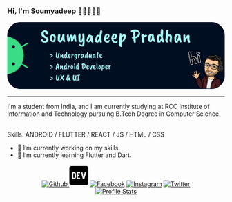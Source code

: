 ### Hi, I'm Soumyadeep 👋🏻👨🏻‍💻
<div><a href="https://www.linkedin.com/in/soumyadeeppradhan/"><img style="border-radius: 30px;" src="./imgs/header-img.png" alt='Banner'><a/></div>
  
---

<p>I'm a student from India, and I am currently studying at RCC Institute of Information and Technology pursuing B.Tech Degree in Computer Science.<p> <br>
Skills: ANDROID / FLUTTER / REACT / JS / HTML / CSS

- 🔭 I’m currently working on my skills. 
- 🌱 I’m currently learning Flutter and Dart. 

<div align="center"> <a href="https://github.com/soumyadeeppradhan/"> <img src='https://img.icons8.com/color/96/000000/github--v1.png' alt='Github' height='50'> </a>  <a href="https://dev.to/soumyadeeppradhan/"> <img src='./imgs/dev.svg' alt='Dev.to' height='50' style="backgorund:#dbdbdb;"></a><!-- [<img src='https://cdn.jsdelivr.net/npm/simple-icons@3.0.1/icons/dev-dot-to.svg' alt='dev' height='40'>](https://dev.to/soumyadeeppradhan)  [<img src='https://cdn.jsdelivr.net/npm/simple-icons@3.0.1/icons/linkedin.svg' alt='linkedin' height='40'>](https://www.linkedin.com/in/soumyadeeppradhan/) -->  <a href="https://www.facebook.com/pradhansoumyadeep/"> <img src='https://img.icons8.com/color/96/000000/facebook-circled--v2.png' alt='Facebook' height='50'></a> <a href="https://www.instagram.com/heysoumyadeep/"><img src='https://img.icons8.com/color/96/000000/instagram-new--v1.png' alt='Instagram' height='50'></a> <a href="https://twitter.com/heysoumyadeep/"><img src='https://img.icons8.com/color/48/000000/twitter-circled--v2.png' alt='Twitter' height='50'></a>  <!--<a href="https://soumyadeeppradhan.github.io/"><img src='https://cdn.jsdelivr.net/npm/simple-icons@3.0.1/icons/icloud.svg' alt='Website' height='50'></a>--> </div>

<div align="center"> <a href="https://github.com/soumyadeeppradhan/"> <img src='https://github-readme-stats.vercel.app/api/top-langs/?username=soumyadeeppradhan' alt='Profile Stats'> <a/>

<!--
![GitHub stats](https://github-readme-stats.vercel.app/api?username=soumyadeeppradhan&show_icons=true)  -->
<!--
![GitHub Activity Graph](https://activity-graph.herokuapp.com/graph?username=soumyadeeppradhan)  -->
<!--
![Profile views](https://gpvc.arturio.dev/soumyadeeppradhan) -->
